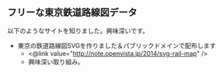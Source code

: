 ## フリーな東京鉄道路線図データ

以下のようなサイトを知りました。興味深いです。

* 東京の鉄道路線図SVGを作りました＆パブリックドメインで配布します
  * <@link value="http://note.openvista.jp/2014/svg-rail-map" />
  * 興味深い取り組み。



